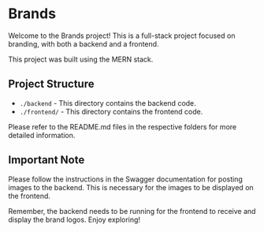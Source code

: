 # Brands

Welcome to the Brands project! This is a full-stack project focused on branding, with both a backend and a frontend.

This project was built using the MERN stack.

## Project Structure

- `./backend` - This directory contains the backend code.
- `./frontend/` - This directory contains the frontend code.

Please refer to the README.md files in the respective folders for more detailed information.

## Important Note

Please follow the instructions in the Swagger documentation for posting images to the backend. This is necessary for the images to be displayed on the frontend.

Remember, the backend needs to be running for the frontend to receive and display the brand logos. Enjoy exploring!